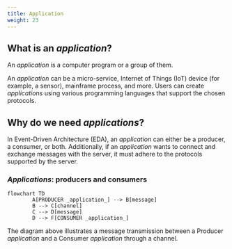 ```yaml
---
title: Application
weight: 23
---
```



## What is an _application_?
An _application_ is a computer program or a group of them. 

An _application_ can be a micro-service, Internet of Things (IoT) device (for example, a sensor), mainframe process, and more. Users can create _applications_ using various programming languages that support the chosen protocols.

## Why do we need _applications_?
In Event-Driven Architecture (EDA), an _application_ can either be a producer, a consumer, or both. Additionally, if an _application_ wants to connect and exchange messages with the server, it must adhere to the protocols supported by the server.

### _Applications_: producers and consumers
```mermaid
flowchart TD
        A[PRODUCER _application_] --> B[message] 
        B --> C[channel] 
        C --> D[message] 
        D --> F[CONSUMER _application_]
```

The diagram above illustrates a message transmission between a Producer _application_ and a Consumer _application_ through a channel.
